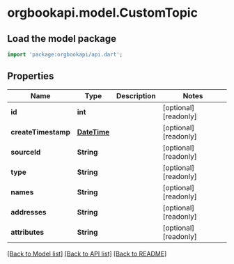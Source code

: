 # orgbookapi.model.CustomTopic

## Load the model package
```dart
import 'package:orgbookapi/api.dart';
```

## Properties
Name | Type | Description | Notes
------------ | ------------- | ------------- | -------------
**id** | **int** |  | [optional] [readonly] 
**createTimestamp** | [**DateTime**](DateTime.md) |  | [optional] [readonly] 
**sourceId** | **String** |  | [optional] [readonly] 
**type** | **String** |  | [optional] [readonly] 
**names** | **String** |  | [optional] [readonly] 
**addresses** | **String** |  | [optional] [readonly] 
**attributes** | **String** |  | [optional] [readonly] 

[[Back to Model list]](../README.md#documentation-for-models) [[Back to API list]](../README.md#documentation-for-api-endpoints) [[Back to README]](../README.md)


